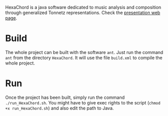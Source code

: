 HexaChord is a java software dedicated to music analysis and composition through generalized Tonnetz representations. Check the [presentation web page](https://louisbigo.com/hexachord).

# Build

The whole project can be built with the software `ant`. Just run the command `ant` from the directory `HexaChord`. It will use the file `build.xml` to compile the whole project.

# Run

Once the project has been built, simply run the command `./run_HexaChord.sh`. You might have to give exec rights to the script (`chmod +x run_HexaChord.sh`) and also edit the path to Java.
